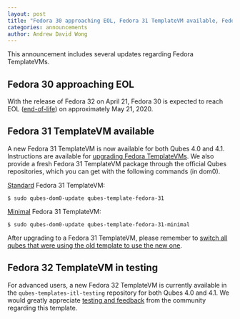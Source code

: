 ```yaml
---
layout: post
title: "Fedora 30 approaching EOL, Fedora 31 TemplateVM available, Fedora 32 TemplateVM in testing"
categories: announcements
author: Andrew David Wong
---
```


This announcement includes several updates regarding Fedora TemplateVMs.

## Fedora 30 approaching EOL

With the release of Fedora 32 on April 21, Fedora 30 is expected to
reach EOL ([end-of-life]) on approximately May 21, 2020.

## Fedora 31 TemplateVM available

A new Fedora 31 TemplateVM is now available for both Qubes 4.0 and 4.1.
Instructions are available for [upgrading Fedora TemplateVMs].  We also
provide a fresh Fedora 31 TemplateVM package through the official Qubes
repositories, which you can get with the following commands (in dom0).

[Standard] Fedora 31 TemplateVM:

    $ sudo qubes-dom0-update qubes-template-fedora-31

[Minimal] Fedora 31 TemplateVM:

    $ sudo qubes-dom0-update qubes-template-fedora-31-minimal

After upgrading to a Fedora 31 TemplateVM, please remember to [switch all
qubes that were using the old template to use the new one][switching].

## Fedora 32 TemplateVM in testing

For advanced users, a new Fedora 32 TemplateVM is currently available in
the `qubes-templates-itl-testing` repository for both Qubes 4.0 and 4.1.
We would greatly appreciate [testing and feedback] from the community
regarding this template.


[end-of-life]: https://fedoraproject.org/wiki/End_of_life
[upgrading Fedora TemplateVMs]: https://www.qubes-os.org/doc/template/fedora/upgrade/
[Standard]: https://www.qubes-os.org/doc/templates/fedora/
[Minimal]: https://www.qubes-os.org/doc/templates/minimal/
[switching]: https://www.qubes-os.org/doc/templates/#switching
[testing and feedback]: https://www.qubes-os.org/doc/testing/#providing-feedback
